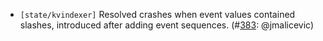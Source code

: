 - `[state/kvindexer]` Resolved crashes when event values contained slashes,
  introduced after adding event sequences.
  (\#[383](https://github.com/depinnetwork/por-consensus/pull/383): @jmalicevic)
